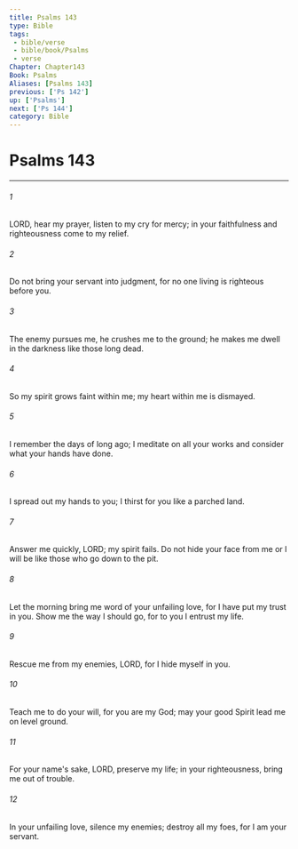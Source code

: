 ```yaml
---
title: Psalms 143
type: Bible
tags:
 - bible/verse
 - bible/book/Psalms
 - verse
Chapter: Chapter143
Book: Psalms
Aliases: [Psalms 143]
previous: ['Ps 142']
up: ['Psalms']
next: ['Ps 144']
category: Bible
---
```

# Psalms 143

***


###### 1 
LORD, hear my prayer, listen to my cry for mercy; in your faithfulness and righteousness come to my relief. 

###### 2 
Do not bring your servant into judgment, for no one living is righteous before you. 

###### 3 
The enemy pursues me, he crushes me to the ground; he makes me dwell in the darkness like those long dead. 

###### 4 
So my spirit grows faint within me; my heart within me is dismayed. 

###### 5 
I remember the days of long ago; I meditate on all your works and consider what your hands have done. 

###### 6 
I spread out my hands to you; I thirst for you like a parched land. 

###### 7 
Answer me quickly, LORD; my spirit fails. Do not hide your face from me or I will be like those who go down to the pit. 

###### 8 
Let the morning bring me word of your unfailing love, for I have put my trust in you. Show me the way I should go, for to you I entrust my life. 

###### 9 
Rescue me from my enemies, LORD, for I hide myself in you. 

###### 10 
Teach me to do your will, for you are my God; may your good Spirit lead me on level ground. 

###### 11 
For your name's sake, LORD, preserve my life; in your righteousness, bring me out of trouble. 

###### 12 
In your unfailing love, silence my enemies; destroy all my foes, for I am your servant. 
